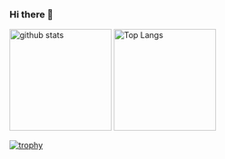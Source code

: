 ### Hi there 👋

<p align="left"> 
  <img alt="github stats" height="180px" src="https://github-readme-stats.vercel.app/api?username=hamalt&count_private=true&show_icons=true&theme=alduin" />
  <img alt="Top Langs" height="180px" src="https://github-readme-stats.vercel.app/api/top-langs/?username=hamalt&theme=alduin&layout=compact" />
</p>

[![trophy](https://github-profile-trophy.vercel.app/?username=hamalt&theme=alduin&column=7
)](https://github.com/ryo-ma/github-profile-trophy)

<!--
**hamalt/hamalt** is a ✨ _special_ ✨ repository because its `README.md` (this file) appears on your GitHub profile.

Here are some ideas to get you started:

- 🔭 I’m currently working on ...
- 🌱 I’m currently learning ...
- 👯 I’m looking to collaborate on ...
- 🤔 I’m looking for help with ...
- 💬 Ask me about ...
- 📫 How to reach me: ...
- 😄 Pronouns: ...
- ⚡ Fun fact: ...
-->
